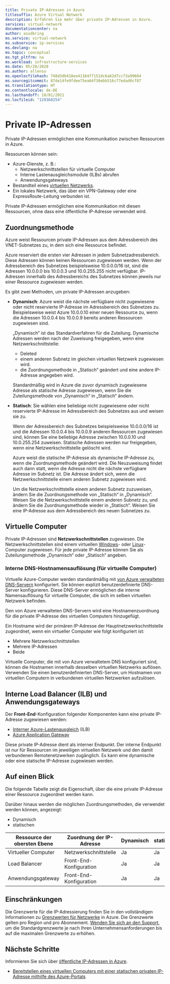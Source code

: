 ```yaml
---
title: Private IP-Adressen in Azure
titlesuffix: Azure Virtual Network
description: Erfahren Sie mehr über private IP-Adressen in Azure.
services: virtual-network
documentationcenter: na
author: asudbring
ms.service: virtual-network
ms.subservice: ip-services
ms.devlang: na
ms.topic: conceptual
ms.tgt_pltfrm: na
ms.workload: infrastructure-services
ms.date: 05/28/2020
ms.author: allensu
ms.openlocfilehash: 748d3db418ee41164f7151dc6a62d7cc73a99604
ms.sourcegitcommit: 87de14fe9fdee75ea64f30ebb516cf7edad0cf87
ms.translationtype: HT
ms.contentlocale: de-DE
ms.lasthandoff: 10/01/2021
ms.locfileid: "129368254"
---
```

# <a name="private-ip-addresses"></a>Private IP-Adressen
Private IP-Adressen ermöglichen eine Kommunikation zwischen Ressourcen in Azure. 

Ressourcen können sein:
* Azure-Dienste, z. B.:
    * Netzwerkschnittstellen für virtuelle Computer
    * Interne Lastenausgleichsmodule (ILBs) abrufen
    * Anwendungsgateways
* Bestandteil eines [virtuellen Netzwerks](../../virtual-network/virtual-networks-overview.md).
* Ein lokales Netzwerk, das über ein VPN-Gateway oder eine ExpressRoute-Leitung verbunden ist.

Private IP-Adressen ermöglichen eine Kommunikation mit diesen Ressourcen, ohne dass eine öffentliche IP-Adresse verwendet wird.

## <a name="allocation-method"></a>Zuordnungsmethode

Azure weist Ressourcen private IP-Adressen aus dem Adressbereich des VNET-Subnetzes zu, in dem sich eine Ressource befindet.

Azure reserviert die ersten vier Adressen in jedem Subnetzadressbereich. Diese Adressen können keinen Ressourcen zugewiesen werden. Wenn der Adressbereich des Subnetzes beispielsweise 10.0.0.0/16 ist, sind die Adressen 10.0.0.0 bis 10.0.0.3 und 10.0.255.255 nicht verfügbar. IP-Adressen innerhalb des Adressbereichs des Subnetzes können jeweils nur einer Ressource zugewiesen werden. 

Es gibt zwei Methoden, um private IP-Adressen anzugeben:

- **Dynamisch**: Azure weist die nächste verfügbare nicht zugewiesene oder nicht reservierte IP-Adresse im Adressbereich des Subnetzes zu. Beispielsweise weist Azure 10.0.0.10 einer neuen Ressource zu, wenn die Adressen 10.0.0.4 bis 10.0.0.9 bereits anderen Ressourcen zugewiesen sind. 

    „Dynamisch“ ist das Standardverfahren für die Zuteilung. Dynamische Adressen werden nach der Zuweisung freigegeben, wenn eine Netzwerkschnittstelle:
    
    * Deleted
    * einem anderen Subnetz im gleichen virtuellen Netzwerk zugewiesen wird.
    * die Zuordnungsmethode in „Statisch“ geändert und eine andere IP-Adresse angegeben wird. 
    
    Standardmäßig wird in Azure die zuvor dynamisch zugewiesene Adresse als statische Adresse zugewiesen, wenn Sie die Zuteilungsmethode von „Dynamisch“ in „Statisch“ ändern.

- **Statisch**: Sie wählen eine beliebige nicht zugewiesene oder nicht reservierte IP-Adresse im Adressbereich des Subnetzes aus und weisen sie zu. 

    Wenn der Adressbereich des Subnetzes beispielsweise 10.0.0.0/16 ist und die Adressen 10.0.0.4 bis 10.0.0.9 anderen Ressourcen zugewiesen sind, können Sie eine beliebige Adresse zwischen 10.0.0.10 und 10.0.255.254 zuweisen. Statische Adressen werden nur freigegeben, wenn eine Netzwerkschnittstelle gelöscht wird. 
    
    Azure weist die statische IP-Adresse als dynamische IP-Adresse zu, wenn die Zuordnungsmethode geändert wird. Die Neuzuweisung findet auch dann statt, wenn die Adresse nicht die nächste verfügbare Adresse im Subnetz ist. Die Adresse ändert sich, wenn die Netzwerkschnittstelle einem anderen Subnetz zugewiesen wird.
    
    Um die Netzwerkschnittstelle einem anderen Subnetz zuzuweisen, ändern Sie die Zuordnungsmethode von „Statisch“ in „Dynamisch“. Weisen Sie die Netzwerkschnittstelle einem anderen Subnetz zu, und ändern Sie die Zuordnungsmethode wieder in „Statisch“. Weisen Sie eine IP-Adresse aus dem Adressbereich des neuen Subnetzes zu.
    
## <a name="virtual-machines"></a>Virtuelle Computer

Private IP-Adressen sind **Netzwerkschnittstellen** zugewiesen. Die Netzwerkschnittstellen sind einem virtuellen [Windows](../../virtual-machines/windows/overview.md?toc=%2fazure%2fvirtual-network%2ftoc.json)- oder [Linux](../../virtual-machines/linux/overview.md?toc=%2fazure%2fvirtual-network%2ftoc.json)-Computer zugewiesen. Für jede private IP-Adresse können Sie als Zuteilungsmethode „Dynamisch“ oder „Statisch“ angeben.

### <a name="internal-dns-hostname-resolution-for-virtual-machines"></a>Interne DNS-Hostnamensauflösung (für virtuelle Computer)

Virtuelle Azure-Computer werden standardmäßig mit [von Azure verwalteten DNS-Servern](../../virtual-network/virtual-networks-name-resolution-for-vms-and-role-instances.md#azure-provided-name-resolution) konfiguriert. Sie können explizit benutzerdefinierte DNS-Server konfigurieren. Diese DNS-Server ermöglichen die interne Namensauflösung für virtuelle Computer, die sich im selben virtuellen Netzwerk befinden.

Den von Azure verwalteten DNS-Servern wird eine Hostnamenzuordnung für die private IP-Adresse des virtuellen Computers hinzugefügt. 

Ein Hostname wird der primären IP-Adresse der Hauptnetzwerkschnittstelle zugeordnet, wenn ein virtueller Computer wie folgt konfiguriert ist:

* Mehrere Netzwerkschnittstellen
* Mehrere IP-Adressen
* Beide

Virtuelle Computer, die mit von Azure verwaltetem DNS konfiguriert sind, können die Hostnamen innerhalb desselben virtuellen Netzwerks auflösen. Verwenden Sie einen benutzerdefinierten DNS-Server, um Hostnamen von virtuellen Computern in verbundenen virtuellen Netzwerken aufzulösen.

## <a name="internal-load-balancers-ilb--application-gateways"></a>Interne Load Balancer (ILB) und Anwendungsgateways

Der **Front-End**-Konfiguration folgender Komponenten kann eine private IP-Adresse zugewiesen werden:

* [Interner Azure-Lastenausgleich](../../load-balancer/load-balancer-overview.md?toc=%2fazure%2fvirtual-network%2ftoc.json) (ILB)
* [Azure Application Gateway](../../application-gateway/overview.md?toc=%2fazure%2fvirtual-network%2ftoc.json) 

Diese private IP-Adresse dient als interner Endpunkt. Der interne Endpunkt ist nur für Ressourcen im jeweiligen virtuellen Netzwerk und den damit verbundenen Remotenetzwerken zugänglich. Es kann eine dynamische oder eine statische IP-Adresse zugewiesen werden.

## <a name="at-a-glance"></a>Auf einen Blick
Die folgende Tabelle zeigt die Eigenschaft, über die eine private IP-Adresse einer Ressource zugeordnet werden kann. 

Darüber hinaus werden die möglichen Zuordnungsmethoden, die verwendet werden können, angezeigt:

* Dynamisch
* statischen

| Ressource der obersten Ebene | Zuordnung der IP-Adresse | Dynamisch | statischen |
| --- | --- | --- | --- |
| Virtueller Computer |Netzwerkschnittstelle |Ja |Ja |
| Load Balancer |Front-End-Konfiguration |Ja |Ja |
| Anwendungsgateway |Front-End-Konfiguration |Ja |Ja |

## <a name="limits"></a>Einschränkungen
Die Grenzwerte für die IP-Adressierung finden Sie in den vollständigen Informationen zu [Grenzwerten für Netzwerke](../../azure-resource-manager/management/azure-subscription-service-limits.md?toc=%2fazure%2fvirtual-network%2ftoc.json#networking-limits) in Azure. Die Grenzwerte gelten pro Region und pro Abonnement. [Wenden Sie sich an den Support](https://portal.azure.com/#blade/Microsoft_Azure_Support/HelpAndSupportBlade), um die Standardgrenzwerte je nach Ihren Unternehmensanforderungen bis auf die maximalen Grenzwerte zu erhöhen.

## <a name="next-steps"></a>Nächste Schritte
Informieren Sie sich über [öffentliche IP-Adressen in Azure](public-ip-addresses.md).
* [Bereitstellen eines virtuellen Computers mit einer statischen privaten IP-Adresse mithilfe des Azure-Portals](../../virtual-network/virtual-networks-static-private-ip-arm-pportal.md)